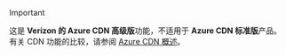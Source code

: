 > [!IMPORTANT]
> 这是 **Verizon 的 Azure CDN 高级版**功能，不适用于 **Azure CDN 标准版**产品。  有关 CDN 功能的比较，请参阅 [Azure CDN 概述](../articles/cdn/cdn-overview.md#azure-cdn-features)。 
> 
> 

